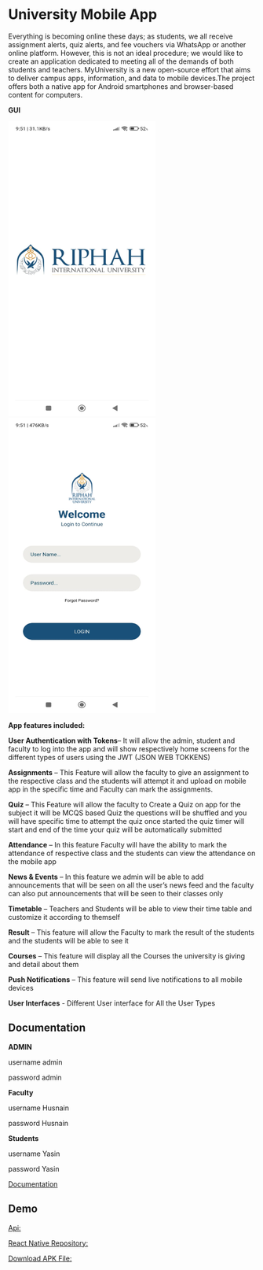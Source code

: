 
# University Mobile App

Everything is becoming online these days; as students, we all receive assignment alerts, 
quiz alerts, and fee vouchers via WhatsApp or another online platform. However, this is 
not an ideal procedure; we would like to create an application dedicated to meeting all of 
the demands of both students and teachers. 
MyUniversity is a new open-source effort that aims to deliver campus apps,
information, and data to mobile devices.The project offers both a native app for Android 
smartphones and browser-based content for computers. 

**GUI**

<p float="left">
<img width="300" height="600" src="https://github.com/CodeTerminator007/UniversityMobileApp/blob/master/bapp/admin-interface/logo/22.jpeg">         
<img  width="300" height="600" src="https://github.com/CodeTerminator007/UniversityMobileApp/blob/master/bapp/admin-interface/logo/WhatsApp%20Image%202022-07-25%20at%209.52.01%20AM.jpeg">  
</p>


**App features included:**

**User Authentication with Tokens**– It will allow the admin, student and faculty 
to log into the app and will show respectively home screens for the different types 
of users using the JWT (JSON WEB TOKKENS)

**Assignments** – This Feature will allow the faculty to give an assignment to the 
respective class and the students will attempt it and upload on mobile app in the specific time and Faculty can mark the assignments.

**Quiz** – This Feature will allow the faculty to Create a Quiz on app for the subject it will be MCQS based Quiz the questions will be shuffled and you will have specific time to attempt the quiz once started the quiz timer will start and end of the time your quiz will be automatically submitted

**Attendance** – In this feature Faculty will have the ability to mark the attendance 
of respective class and the students can view the attendance on the mobile app

**News & Events** – In this feature we admin will be able to add announcements 
that will be seen on all the user’s news feed and the faculty can also put 
announcements that will be seen to their classes only 

**Timetable** – Teachers and Students will be able to view their time table and customize it according to themself 

**Result** – This feature will allow the Faculty to mark the result of the students and 
the students will be able to see it 

**Courses** – This feature will display all the Courses the university is giving and 
detail about them

**Push Notifications** – This feature will send live notifications to all mobile 
devices

**User Interfaces** - Different User interface for All the User Types

## Documentation
**ADMIN**

username admin

password admin


**Faculty**

username Husnain

password Husnain

**Students**

username Yasin

password Yasin


[Documentation](https://drive.google.com/file/d/1_W5ozOmQEjGqJc55Y5pDZ7Ejo7Llsysk/view?usp=sharing)


## Demo

[Api:](http://138.68.181.30:8000/swagger/)

[React Native Repository:](https://github.com/CodeTerminator007/UniversityMobileappFrontend)

[Download APK File:](https://drive.google.com/file/d/1gyPFI9xu0JyxGI9xAGPobB8G4pq-FWfm/view?usp=sharing)
